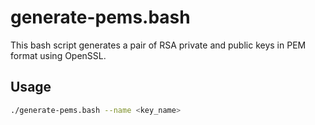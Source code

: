 # generate-pems.bash

This bash script generates a pair of RSA private and public keys in PEM format using OpenSSL.

## Usage

```bash
./generate-pems.bash --name <key_name>